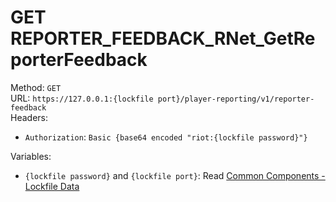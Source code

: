 # GET REPORTER_FEEDBACK_RNet_GetReporterFeedback

Method: `GET`  
URL: `https://127.0.0.1:{lockfile port}/player-reporting/v1/reporter-feedback`  
Headers:
 - `Authorization`: `Basic {base64 encoded "riot:{lockfile password}"}`

Variables:
 - `{lockfile password}` and `{lockfile port}`: Read [Common Components - Lockfile Data](..\common-components.md#lockfile-data)

